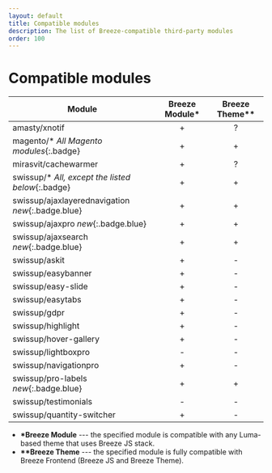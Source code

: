 ```yaml
---
layout: default
title: Compatible modules
description: The list of Breeze-compatible third-party modules
order: 100
---
```


# Compatible modules

Module                        | Breeze Module*  | Breeze Theme**
------------------------------|:---------------:|:------------:
amasty/xnotif                 | +               | ?
magento/\* *All Magento modules*{:.badge} | +   | +
mirasvit/cachewarmer          | +               | ?
swissup/\* *All, except the listed below*{:.badge} | +     | +
swissup/ajaxlayerednavigation *new*{:.badge.blue}  | +     | +
swissup/ajaxpro *new*{:.badge.blue} | +         | +
swissup/ajaxsearch *new*{:.badge.blue}  | +     | +
swissup/askit                 | +               | -
swissup/easybanner            | +               | -
swissup/easy-slide            | +               | -
swissup/easytabs              | +               | -
swissup/gdpr                  | +               | -
swissup/highlight             | +               | -
swissup/hover-gallery         | +               | -
swissup/lightboxpro           | -               | -
swissup/navigationpro         | +               | -
swissup/pro-labels *new*{:.badge.blue}  | +     | +
swissup/testimonials          | -               | -
swissup/quantity-switcher     | +               | -

 -  **\*Breeze Module** --- the specified module is compatible with any
    Luma-based theme that uses Breeze JS stack.
 -  **\*\*Breeze Theme** --- the specified module is fully compatible with
    Breeze Frontend (Breeze JS and Breeze Theme).
